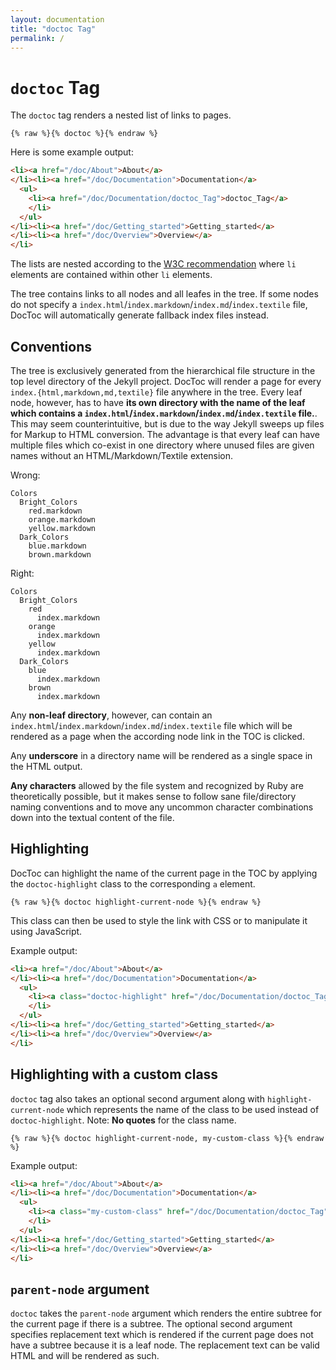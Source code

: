 ```yaml
---
layout: documentation
title: "doctoc Tag"
permalink: /
---
```


# `doctoc` Tag

The `doctoc` tag renders a nested list of links to pages.

```
{% raw %}{% doctoc %}{% endraw %}
```

Here is some example output:

```html
<li><a href="/doc/About">About</a>
</li><li><a href="/doc/Documentation">Documentation</a>
  <ul>
    <li><a href="/doc/Documentation/doctoc_Tag">doctoc_Tag</a>
    </li>
  </ul>
</li><li><a href="/doc/Getting_started">Getting_started</a>
</li><li><a href="/doc/Overview">Overview</a>
</li>
```

The lists are nested according to the [W3C recommendation](http://www.w3schools.com/tags/tryit.asp?filename=tryhtml_lists2) where `li` elements are contained within other `li` elements.

The tree contains links to all nodes and all leafes in the tree. If some nodes do not specify a `index.html`/`index.markdown`/`index.md`/`index.textile` file, DocToc will automatically generate fallback index files instead.

## Conventions

The tree is exclusively generated from the hierarchical file structure in the top level directory of the Jekyll project. DocToc will render a page for every `index.{html,markdown,md,textile}` file anywhere in the tree. Every leaf node, however, has to have **its own directory with the name of the leaf which contains a `index.html`/`index.markdown`/`index.md`/`index.textile` file.**. This may seem counterintuitive, but is due to the way Jekyll sweeps up files for Markup to HTML conversion. The advantage is that every leaf can have multiple files which co-exist in one directory where unused files are given names without an HTML/Markdown/Textile extension.

Wrong:

```
Colors
  Bright_Colors
    red.markdown
    orange.markdown
    yellow.markdown
  Dark_Colors
    blue.markdown
    brown.markdown
```

Right:

```
Colors
  Bright_Colors
    red
      index.markdown
    orange
      index.markdown
    yellow
      index.markdown
  Dark_Colors
    blue
      index.markdown
    brown
      index.markdown
```

Any **non-leaf directory**, however, can contain an `index.html`/`index.markdown`/`index.md`/`index.textile` file which will be rendered as a page when the according node link in the TOC is clicked.

Any **underscore** in a directory name will be rendered as a single space in the HTML output.

**Any characters** allowed by the file system and recognized by Ruby are theoretically possible, but it makes sense to follow sane file/directory naming conventions and to move any uncommon character combinations down into the textual content of the file.

## Highlighting

DocToc can highlight the name of the current page in the TOC by applying the `doctoc-highlight` class to the corresponding `a` element.

```
{% raw %}{% doctoc highlight-current-node %}{% endraw %}
```

This class can then be used to style the link with CSS or to manipulate it using JavaScript.

Example output:

```html
<li><a href="/doc/About">About</a>
</li><li><a href="/doc/Documentation">Documentation</a>
  <ul>
    <li><a class="doctoc-highlight" href="/doc/Documentation/doctoc_Tag">doctoc_Tag</a>
    </li>
  </ul>
</li><li><a href="/doc/Getting_started">Getting_started</a>
</li><li><a href="/doc/Overview">Overview</a>
</li>
```
  

## Highlighting with a custom class

`doctoc` tag also takes an optional second argument along with `highlight-current-node` which represents the name of the class to be used instead of `doctoc-highlight`. Note: **No quotes** for the class name.

```
{% raw %}{% doctoc highlight-current-node, my-custom-class %}{% endraw %}
```

Example output:

```html
<li><a href="/doc/About">About</a>
</li><li><a href="/doc/Documentation">Documentation</a>
  <ul>
    <li><a class="my-custom-class" href="/doc/Documentation/doctoc_Tag">doctoc_Tag</a>
    </li>
  </ul>
</li><li><a href="/doc/Getting_started">Getting_started</a>
</li><li><a href="/doc/Overview">Overview</a>
</li>
```

## `parent-node` argument

`doctoc` takes the `parent-node` argument which renders the entire subtree for the current page if there is a subtree. The optional second argument specifies replacement text which is rendered if the current page does not have a subtree because it is a leaf node. The replacement text can be valid HTML and will be rendered as such.
